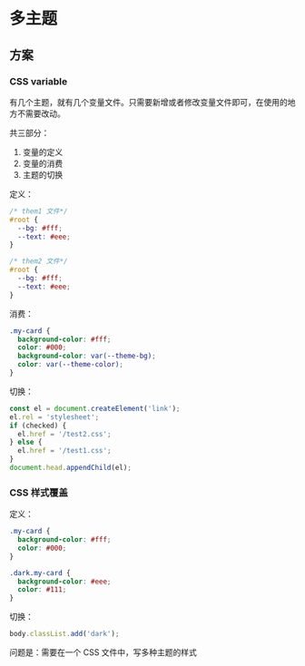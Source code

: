 # 多主题

## 方案

### CSS variable

有几个主题，就有几个变量文件。只需要新增或者修改变量文件即可，在使用的地方不需要改动。

共三部分：

1. 变量的定义
2. 变量的消费
3. 主题的切换

定义：

```css
/* them1 文件*/
#root {
  --bg: #fff;
  --text: #eee;
}
```

```css
/* them2 文件*/
#root {
  --bg: #fff;
  --text: #eee;
}
```

消费：

```css
.my-card {
  background-color: #fff;
  color: #000;
  background-color: var(--theme-bg);
  color: var(--theme-color);
}
```

切换：

```typescript
const el = document.createElement('link');
el.rel = 'stylesheet';
if (checked) {
  el.href = '/test2.css';
} else {
  el.href = '/test1.css';
}
document.head.appendChild(el);
```

### CSS 样式覆盖

定义：

```css
.my-card {
  background-color: #fff;
  color: #000;
}

.dark.my-card {
  background-color: #eee;
  color: #111;
}
```

切换：

```typescript
body.classList.add('dark');
```

问题是：需要在一个 CSS 文件中，写多种主题的样式
